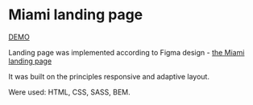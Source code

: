# Miami landing page

[DEMO](https://dimashm.github.io/layout_miami/)

Landing page was implemented according to Figma design - [the Miami landing page](https://www.figma.com/file/nHz8bflIwJaWP3P99vKTH5/miami_home_new?node-id=16033%3A3)

It was built on the principles responsive and adaptive layout.

Were used: HTML, CSS, SASS, BEM.

